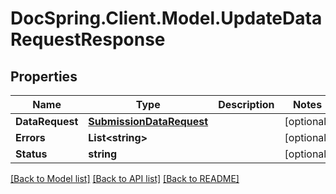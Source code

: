 # DocSpring.Client.Model.UpdateDataRequestResponse
## Properties

Name | Type | Description | Notes
------------ | ------------- | ------------- | -------------
**DataRequest** | [**SubmissionDataRequest**](SubmissionDataRequest.md) |  | [optional] 
**Errors** | **List&lt;string&gt;** |  | [optional] 
**Status** | **string** |  | [optional] 

[[Back to Model list]](../README.md#documentation-for-models) [[Back to API list]](../README.md#documentation-for-api-endpoints) [[Back to README]](../README.md)

